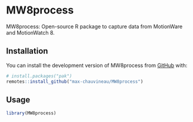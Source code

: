 
# MW8process

<!-- badges: start -->
<!-- badges: end -->

MW8process: Open-source R package to capture data from MotionWare and MotionWatch 8.

## Installation

You can install the development version of MW8process from [GitHub](https://github.com/) with:

``` r
# install.packages("pak")
remotes::install_github("max-chauvineau/MW8process")
```

## Usage

``` r
library(MW8process)
```

